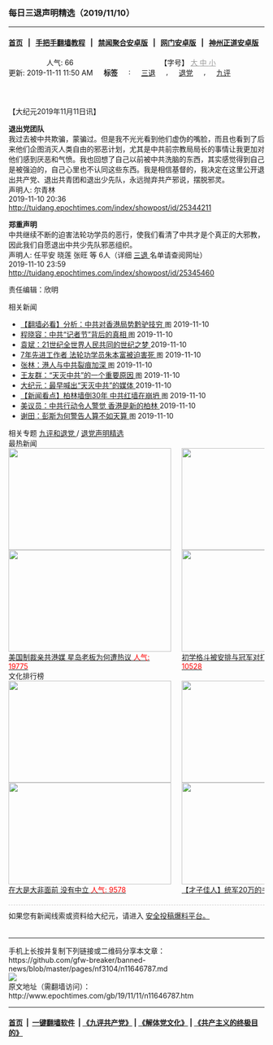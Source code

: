 ### 每日三退声明精选（2019/11/10）
------------------------

#### [首页](https://github.com/gfw-breaker/banned-news/blob/master/README.md) &nbsp;&nbsp;|&nbsp;&nbsp; [手把手翻墙教程](https://github.com/gfw-breaker/guides/wiki) &nbsp;&nbsp;|&nbsp;&nbsp; [禁闻聚合安卓版](https://github.com/gfw-breaker/bn-android) &nbsp;&nbsp;|&nbsp;&nbsp; [网门安卓版](https://github.com/oGate2/oGate) &nbsp;&nbsp;|&nbsp;&nbsp; [神州正道安卓版](https://github.com/SzzdOgate/update) 



<div class="column" id="artbody" itemprop="articleBody">
 <header role="heading">
  <div class="large-12 medium-12 small-12 columns articleBodyTopBar" id="topbar">
   <div class="large-9 medium-9 small-12 column" id="v2015_share">
    <a class="facebook-round icons" href="https://www.facebook.com/sharer/sharer.php?u=http://www.epochtimes.com/gb/19/11/11/n11646787.htm" target="_blank">
    </a>
    <a class="twitter-round icons" href="https://twitter.com/intent/tweet?text=%E6%AF%8F%E6%97%A5%E4%B8%89%E9%80%80%E8%81%B2%E6%98%8E%E7%B2%BE%E9%81%B8%EF%BC%882019%2F11%2F10%EF%BC%89&amp;via=dajiyuan&amp;url=http://www.epochtimes.com/gb/19/11/11/n11646787.htm" target="_blank">
    </a>
    <a class="email-round icons" displaytext="Email" href="mailto:?subject=%E6%AF%8F%E6%97%A5%E4%B8%89%E9%80%80%E8%81%B2%E6%98%8E%E7%B2%BE%E9%81%B8%EF%BC%882019%2F11%2F10%EF%BC%89&amp;body=%E6%AF%8F%E6%97%A5%E4%B8%89%E9%80%80%E8%81%B2%E6%98%8E%E7%B2%BE%E9%81%B8%EF%BC%882019%2F11%2F10%EF%BC%89%20http://www.epochtimes.com/gb/19/11/11/n11646787.htm" target="_top">
    </a>
    <span class="stButton">
     <span class="stLarge">
      <a class="djy-fonts icons" href="http://www.epochtimes.com/b5/19/11/11/n11646787.htm">
      </a>
     </span>
    </span>
    <span class="stButton">
     <span class="stLarge">
      <a class="story_function djy-print icons" href="#Print" onclick="window.print(); return false;" rel="nofollow" target="_blank">
      </a>
     </span>
    </span>
    <span class="stButton">
     <span class="pageview">
      人气: 66
     </span>
    </span>
   </div>
   <div class="large-3 medium-3 small-12 column">
    【字号】
    <a href="#" onclick="changeArticleFont('b');return false;" style="color: rgb(153, 153, 153);">
     大
    </a>
    <a href="#" onclick="changeArticleFont('m');return false;" style="color: rgb(153, 153, 153);">
     中
    </a>
    <a class="textLink" href="#" onclick="changeArticleFont('s');return false;" style="color: rgb(153, 153, 153);">
     小
    </a>
   </div>
   <div class="clear">
   </div>
  </div>
  <div class="mbottom10 large-12 medium-12 small-12 columns">
   <time datetime="2019-11-11T11:50:26+08:00">
    更新: 2019-11-11 11:50 AM
   </time>
   <span style="font-weight: bold;">
    标签
   </span>
   :
   <span style="display: none;">
    tags:
   </span>
   <a href="http://www.epochtimes.com/gb/tag/%E4%B8%89%E9%80%80.html" rel="tag">
    三退
   </a>
   ,
   <a href="http://www.epochtimes.com/gb/tag/%E9%80%80%E5%85%9A.html" rel="tag">
    退党
   </a>
   ,
   <a href="http://www.epochtimes.com/gb/tag/%E4%B9%9D%E8%AF%84.html" rel="tag">
    九评
   </a>
  </div>
 </header>
 <!-- article content begin -->
 <p>
  【大纪元2019年11月11日讯】
 </p>
 <p>
  <strong>
   退出党团队
  </strong>
  <br/>
  我过去被中共欺骗，蒙骗过。但是我不光光看到他们虚伪的嘴脸，而且也看到了后来他们企图消灭人类自由的邪恶计划，尤其是中共前宗教局局长的事情让我更加对他们感到厌恶和气愤。我也回想了自己以前被中共洗脑的东西，其实感觉得到自己是被强迫的，自己心里也不认同这些东西。我是相信基督的，我决定在这里公开退出共产党、退出共青团和退出少先队，永远抛弃共产邪说，摆脱邪灵。
  <br/>
  声明人: 尔青林
  <br/>
  2019-11-10 20:36
  <br/>
  <a href="http://tuidang.epochtimes.com/index/showpost/id/25344211">
   http://tuidang.epochtimes.com/index/showpost/id/25344211
  </a>
 </p>
 <p>
  <strong>
   郑重声明
  </strong>
  <br/>
  中共继续不断的迫害法轮功学员的恶行，使我们看清了中共才是个真正的大邪教，因此我们自愿退出中共少先队邪恶组织。
  <br/>
  声明人: 任平安 晓莲 张旺 等 6人（详细
  <a href="http://www.epochtimes.com/gb/tag/%E4%B8%89%E9%80%80.html">
   三退
  </a>
  名单请查阅网址）
  <br/>
  2019-11-10 23:59
  <br/>
  <a href="http://tuidang.epochtimes.com/index/showpost/id/25345460">
   http://tuidang.epochtimes.com/index/showpost/id/25345460
  </a>
 </p>
 <p>
  责任编辑：欣明
 </p>
 <!-- article content end -->
 <div id="below_article_ad">
  <div id="below_article_ad_inner">
  </div>
 </div>
 <aside role="complementary">
  <div class="large-12 medium-12 column" id="related">
   <div class="related-news">
    相关新闻
    <span class="triangle">
    </span>
   </div>
   <div class="related-list">
    <ul class="related-posts">
     <li>
      <span>
       <a href="http://www.epochtimes.com/gb/19/11/10/n11645136.htm">
       </a>
      </span>
      <span class="dot1 icons">
       <a href="http://www.epochtimes.com/gb/19/11/10/n11645136.htm">
       </a>
      </span>
      <span class="post-title">
       <a href="http://www.epochtimes.com/gb/19/11/10/n11645136.htm">
        【翻墙必看】分析：中共对香港局势黔驴技穷
       </a>
       <font class="tu" style="font-size:13px;">
        图
       </font>
       <span class="post-date">
        2019-11-10
       </span>
      </span>
     </li>
     <li>
      <span>
       <a href="http://www.epochtimes.com/gb/19/11/10/n11645296.htm">
       </a>
      </span>
      <span class="dot2 icons">
       <a href="http://www.epochtimes.com/gb/19/11/10/n11645296.htm">
       </a>
      </span>
      <span class="post-title">
       <a href="http://www.epochtimes.com/gb/19/11/10/n11645296.htm">
        程晓容：中共“记者节”背后的真相
       </a>
       <font class="tu" style="font-size:13px;">
        图
       </font>
       <span class="post-date">
        2019-11-10
       </span>
      </span>
     </li>
     <li>
      <span>
       <a href="http://www.epochtimes.com/gb/19/11/10/n11645194.htm">
       </a>
      </span>
      <span class="dot3 icons">
       <a href="http://www.epochtimes.com/gb/19/11/10/n11645194.htm">
       </a>
      </span>
      <span class="post-title">
       <a href="http://www.epochtimes.com/gb/19/11/10/n11645194.htm">
        袁斌：21世纪全世界人民共同的世纪之梦
       </a>
       <span class="post-date">
        2019-11-10
       </span>
      </span>
     </li>
     <li>
      <span>
       <a href="http://www.epochtimes.com/gb/19/11/10/n11645045.htm">
       </a>
      </span>
      <span class="dot4 icons">
       <a href="http://www.epochtimes.com/gb/19/11/10/n11645045.htm">
       </a>
      </span>
      <span class="post-title">
       <a href="http://www.epochtimes.com/gb/19/11/10/n11645045.htm">
        7年先进工作者 法轮功学员朱本富被迫害死
       </a>
       <font class="tu" style="font-size:13px;">
        图
       </font>
       <span class="post-date">
        2019-11-10
       </span>
      </span>
     </li>
     <li>
      <span>
       <a href="http://www.epochtimes.com/gb/19/11/10/n11645168.htm">
       </a>
      </span>
      <span class="dot5 icons">
       <a href="http://www.epochtimes.com/gb/19/11/10/n11645168.htm">
       </a>
      </span>
      <span class="post-title">
       <a href="http://www.epochtimes.com/gb/19/11/10/n11645168.htm">
        张林：港人与中共裂痕加深
       </a>
       <font class="tu" style="font-size:13px;">
        图
       </font>
       <span class="post-date">
        2019-11-10
       </span>
      </span>
     </li>
     <li>
      <span>
       <a href="http://www.epochtimes.com/gb/19/11/9/n11644923.htm">
       </a>
      </span>
      <span class="dot6 icons">
       <a href="http://www.epochtimes.com/gb/19/11/9/n11644923.htm">
       </a>
      </span>
      <span class="post-title">
       <a href="http://www.epochtimes.com/gb/19/11/9/n11644923.htm">
        王友群：“天灭中共”的一个重要原因
       </a>
       <font class="tu" style="font-size:13px;">
        图
       </font>
       <span class="post-date">
        2019-11-10
       </span>
      </span>
     </li>
     <li>
      <span>
       <a href="http://www.epochtimes.com/gb/19/10/25/n11612907.htm">
       </a>
      </span>
      <span class="dot0 icons">
       <a href="http://www.epochtimes.com/gb/19/10/25/n11612907.htm">
       </a>
      </span>
      <span class="post-title">
       <a href="http://www.epochtimes.com/gb/19/10/25/n11612907.htm">
        大纪元：最早喊出“天灭中共”的媒体
       </a>
       <span class="title_video">
       </span>
       <span class="post-date">
        2019-11-10
       </span>
      </span>
     </li>
     <li>
      <span>
       <a href="http://www.epochtimes.com/gb/19/11/9/n11644550.htm">
       </a>
      </span>
      <span class="dot1 icons">
       <a href="http://www.epochtimes.com/gb/19/11/9/n11644550.htm">
       </a>
      </span>
      <span class="post-title">
       <a href="http://www.epochtimes.com/gb/19/11/9/n11644550.htm">
        【新闻看点】柏林墙倒30年 中共红墙在崩坍
       </a>
       <font class="tu" style="font-size:13px;">
        图
       </font>
       <span class="post-date">
        2019-11-10
       </span>
      </span>
     </li>
     <li>
      <span>
       <a href="http://www.epochtimes.com/gb/19/11/9/n11644528.htm">
       </a>
      </span>
      <span class="dot2 icons">
       <a href="http://www.epochtimes.com/gb/19/11/9/n11644528.htm">
       </a>
      </span>
      <span class="post-title">
       <a href="http://www.epochtimes.com/gb/19/11/9/n11644528.htm">
        美议员：中共行动令人警觉 香港是新的柏林
       </a>
       <span class="title_video">
       </span>
       <span class="post-date">
        2019-11-10
       </span>
      </span>
     </li>
     <li>
      <span>
       <a href="http://www.epochtimes.com/gb/19/11/9/n11644486.htm">
       </a>
      </span>
      <span class="dot3 icons">
       <a href="http://www.epochtimes.com/gb/19/11/9/n11644486.htm">
       </a>
      </span>
      <span class="post-title">
       <a href="http://www.epochtimes.com/gb/19/11/9/n11644486.htm">
        谢田：彭斯为何警告人算不如天算
       </a>
       <font class="tu" style="font-size:13px;">
        图
       </font>
       <span class="post-date">
        2019-11-10
       </span>
      </span>
     </li>
    </ul>
   </div>
  </div>
  <div class="mbottom10 mtop10 large-12 medium-12 small-12 left" id="relatedFocus">
   <span>
    相关专题
   </span>
   <a href="http://www.epochtimes.com/gb/nf3046.htm" rel="tag">
    九评和退党
   </a>
   /
   <a href="http://www.epochtimes.com/gb/nf3104.htm" rel="tag">
    退党声明精选
   </a>
  </div>
  <div class="article_bottom column" id="v2015_content_bottom">
   <div class="block-wrap">
    <div class="box_header boxTitle">
     最热新闻
    </div>
    <div class="border large-12 medium-12 small-12 columns">
     <div class="large-12 medium-12 small-12 columns">
      <div class="large-6 medium-6 small-6 left imagepost">
       <a href="http://www.epochtimes.com/gb/19/12/10/n11714459.htm" title="美国制裁亲共港媒 星岛老板为何遭热议">
        <img alt="" class="lazy attachment-djy_320_200 size-djy_320_200 wp-post-image" data-src="http://i.epochtimes.com/assets/uploads/2019/12/1912010333182188-320x200.jpg" height="200" src="/assets/themes/djy/images/white.png" width="320">
         <noscript>
          <img alt="" class="attachment-djy_320_200 size-djy_320_200 wp-post-image" height="200" src="http://i.epochtimes.com/assets/uploads/2019/12/1912010333182188-320x200.jpg" width="320"/>
         </noscript>
         <div>
          美国制裁亲共港媒 星岛老板为何遭热议
          <font color="red">
           人气: 19775
          </font>
         </div>
        </img>
       </a>
      </div>
      <div class="large-6 medium-6 small-6 left imagepost">
       <a href="http://www.epochtimes.com/gb/19/12/11/n11716774.htm" title="初学格斗被安排与冠军对打 大学生被踢命危">
        <img alt="" class="lazy attachment-djy_320_200 size-djy_320_200 wp-post-image" data-src="http://i.epochtimes.com/assets/uploads/2019/12/Untitled-2-320x200.gif" height="200" src="/assets/themes/djy/images/white.png" width="320">
         <noscript>
          <img alt="" class="attachment-djy_320_200 size-djy_320_200 wp-post-image" height="200" src="http://i.epochtimes.com/assets/uploads/2019/12/Untitled-2-320x200.gif" width="320"/>
         </noscript>
         <div>
          初学格斗被安排与冠军对打 大学生被踢命危
          <font color="red">
           人气: 10528
          </font>
         </div>
        </img>
       </a>
      </div>
     </div>
     <div class="large-12 medium-12 small-12 columns">
      <div class="large-6 medium-6 small-6 left imagepost">
       <a href="http://www.epochtimes.com/gb/19/12/9/n11711264.htm" title="中共态度反复 任正非家族形象快速崩溃">
        <img alt="" class="lazy attachment-djy_320_200 size-djy_320_200 wp-post-image" data-src="http://i.epochtimes.com/assets/uploads/2019/12/019-12-05.08-320x200.jpg" height="200" src="/assets/themes/djy/images/white.png" width="320">
         <noscript>
          <img alt="" class="attachment-djy_320_200 size-djy_320_200 wp-post-image" height="200" src="http://i.epochtimes.com/assets/uploads/2019/12/019-12-05.08-320x200.jpg" width="320"/>
         </noscript>
         <div>
          中共态度反复 任正非家族形象快速崩溃
          <font color="red">
           人气: 10142
          </font>
         </div>
        </img>
       </a>
      </div>
      <div class="large-6 medium-6 small-6 left imagepost">
       <a href="http://www.epochtimes.com/gb/19/12/11/n11716613.htm" title="美前官员：中共陷困境 川普不需要贸易协议">
        <img alt="" class="lazy attachment-djy_320_200 size-djy_320_200 wp-post-image" data-src="http://i.epochtimes.com/assets/uploads/2019/12/GettyImages-1180494134-1-320x200.jpg" height="200" src="/assets/themes/djy/images/white.png" width="320"/>
        <noscript>
         <img alt="" class="attachment-djy_320_200 size-djy_320_200 wp-post-image" height="200" src="http://i.epochtimes.com/assets/uploads/2019/12/GettyImages-1180494134-1-320x200.jpg" width="320"/>
        </noscript>
        <div>
         美前官员：中共陷困境 川普不需要贸易协议
         <font color="red">
          人气: 9526
         </font>
        </div>
       </a>
      </div>
     </div>
     <div class="large-12 medium-12 small-12 columns">
     </div>
    </div>
   </div>
   <div class="block-wrap">
    <div class="box_header boxTitle">
     文化排行榜
    </div>
    <div class="border large-12 medium-12 small-12 columns">
     <div class="large-12 medium-12 small-12 columns">
      <div class="large-6 medium-6 small-6 left imagepost">
       <a href="http://www.epochtimes.com/gb/19/11/26/n11682462.htm" title="在大是大非面前 没有中立">
        <span style="height: 200px">
         <img alt="" class="lazy attachment-djy_320_200 size-djy_320_200 wp-post-image" data-src="http://i.epochtimes.com/assets/uploads/2016/01/1601160748421695-320x200.jpg" height="200" src="/assets/themes/djy/images/white.png" width="320"/>
         <noscript>
          <img alt="" class="attachment-djy_320_200 size-djy_320_200 wp-post-image" height="200" src="http://i.epochtimes.com/assets/uploads/2016/01/1601160748421695-320x200.jpg" width="320"/>
         </noscript>
        </span>
        <div>
         在大是大非面前 没有中立
         <font color="red">
          人气: 9578
         </font>
        </div>
       </a>
      </div>
      <div class="large-6 medium-6 small-6 left imagepost">
       <a href="http://www.epochtimes.com/gb/19/12/1/n11693541.htm" title="【才子佳人】统军20万的书法家颜真卿">
        <span style="height: 200px">
         <img alt="" class="lazy attachment-djy_320_200 size-djy_320_200 wp-post-image" data-src="http://i.epochtimes.com/assets/uploads/2011/06/9d812b14f5e6443d96a110d902d1714c-320x200.jpg" height="200" src="/assets/themes/djy/images/white.png" width="320"/>
         <noscript>
          <img alt="" class="attachment-djy_320_200 size-djy_320_200 wp-post-image" height="200" src="http://i.epochtimes.com/assets/uploads/2011/06/9d812b14f5e6443d96a110d902d1714c-320x200.jpg" width="320"/>
         </noscript>
        </span>
        <div>
         【才子佳人】统军20万的书法家颜真卿
         <font color="red">
          人气: 3320
         </font>
        </div>
       </a>
      </div>
     </div>
     <div class="large-12 medium-12 small-12 columns">
      <div class="large-6 medium-6 small-6 left imagepost">
       <a href="http://www.epochtimes.com/gb/19/11/29/n11690587.htm" title="轮回中“我是谁”？前世为僧 今生为官">
        <span style="height: 200px">
         <img alt="" class="lazy attachment-djy_320_200 size-djy_320_200 wp-post-image" data-src="http://i.epochtimes.com/assets/uploads/2019/12/1901091505412483-320x200.jpg" height="200" src="/assets/themes/djy/images/white.png" width="320"/>
         <noscript>
          <img alt="" class="attachment-djy_320_200 size-djy_320_200 wp-post-image" height="200" src="http://i.epochtimes.com/assets/uploads/2019/12/1901091505412483-320x200.jpg" width="320"/>
         </noscript>
        </span>
        <div>
         轮回中“我是谁”？前世为僧 今生为官
         <font color="red">
          人气: 2696
         </font>
        </div>
       </a>
      </div>
      <div class="large-6 medium-6 small-6 left imagepost">
       <a href="http://www.epochtimes.com/gb/19/12/5/n11703454.htm" title="【三国英雄】之六：曹操如何绝地逢生">
        <span style="height: 200px">
         <img alt="" class="lazy attachment-djy_320_200 size-djy_320_200 wp-post-image" data-src="http://i.epochtimes.com/assets/uploads/2019/12/fcd477152def1d25eddbe2860078af63-320x200.jpg" height="200" src="/assets/themes/djy/images/white.png" width="320"/>
         <noscript>
          <img alt="" class="attachment-djy_320_200 size-djy_320_200 wp-post-image" height="200" src="http://i.epochtimes.com/assets/uploads/2019/12/fcd477152def1d25eddbe2860078af63-320x200.jpg" width="320"/>
         </noscript>
        </span>
        <div>
         【三国英雄】之六：曹操如何绝地逢生
         <font color="red">
          人气: 2173
         </font>
        </div>
       </a>
      </div>
     </div>
     <div class="large-12 medium-12 small-12 columns">
     </div>
    </div>
   </div>
   <div class="large-12 medium-12 small-12 column" style="margin: 20px 0; border-top: 1px dashed #ccc; padding-top: 10px;">
    <div id="baoliao_box">
     如果您有新闻线索或资料给大纪元，请进入
     <a class="tougaolink" href="https://tougao.epochtimes.com/tougao.php" target="_blank">
      安全投稿爆料平台。
     </a>
    </div>
   </div>
  </div>
 </aside>
</div>

<hr/>
手机上长按并复制下列链接或二维码分享本文章：<br/>
https://github.com/gfw-breaker/banned-news/blob/master/pages/nf3104/n11646787.md <br/>
<a href='https://github.com/gfw-breaker/banned-news/blob/master/pages/nf3104/n11646787.md'><img src='https://github.com/gfw-breaker/banned-news/blob/master/pages/nf3104/n11646787.md.png'/></a> <br/>
原文地址（需翻墙访问）：http://www.epochtimes.com/gb/19/11/11/n11646787.htm


------------------------
#### [首页](https://github.com/gfw-breaker/banned-news/blob/master/README.md) &nbsp;|&nbsp; [一键翻墙软件](https://github.com/gfw-breaker/nogfw/blob/master/README.md) &nbsp;| [《九评共产党》](https://github.com/gfw-breaker/9ping.md/blob/master/README.md#九评之一评共产党是什么) | [《解体党文化》](https://github.com/gfw-breaker/jtdwh.md/blob/master/README.md) | [《共产主义的终极目的》](https://github.com/gfw-breaker/gczydzjmd.md/blob/master/README.md)


<img src='http://gfw-breaker.win/banned-news/pages/nf3104/n11646787.md' width='0px' height='0px'/>
